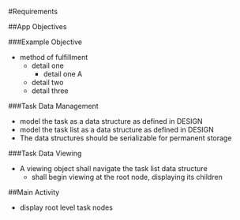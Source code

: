 #Requirements

##App Objectives

###Example Objective

- method of fulfillment
  - detail one
    - detail one A
  - detail two
  - detail three



###Task Data Management

- model the task as a data structure as defined in DESIGN
- model the task list as a data structure as defined in DESIGN
- The data structures should be serializable for permanent storage

###Task Data Viewing

- A viewing object shall navigate the task list data structure
  - shall begin viewing at the root node, displaying its children


##Main Activity

- display root level task nodes

